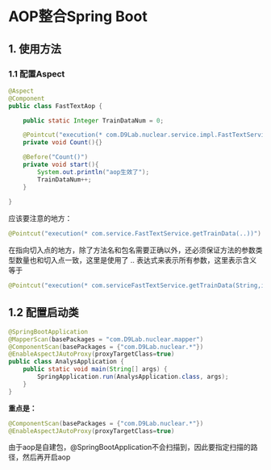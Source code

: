 # AOP整合Spring Boot

## 1. 使用方法

### 1.1 配置Aspect

```java
@Aspect
@Component
public class FastTextAop {

    public static Integer TrainDataNum = 0;

    @Pointcut("execution(* com.D9Lab.nuclear.service.impl.FastTextServiceImpl.getTrainData(..))")
    private void Count(){}

    @Before("Count()")
    private void start(){
        System.out.println("aop生效了");
        TrainDataNum++;
    }
    
}
```

应该要注意的地方：

```java
@Pointcut("execution(* com.service.FastTextService.getTrainData(..))")
```

在指向切入点的地方，除了方法名和包名需要正确以外，还必须保证方法的参数类型数量也和切入点一致，这里是使用了 .. 表达式来表示所有参数，这里表示含义等于

```java
@Pointcut("execution(* com.serviceFastTextService.getTrainData(String,int,Integer))")
```

## 1.2 配置启动类

```java
@SpringBootApplication
@MapperScan(basePackages = "com.D9Lab.nuclear.mapper")
@ComponentScan(basePackages = {"com.D9Lab.nuclear.*"})
@EnableAspectJAutoProxy(proxyTargetClass=true)
public class AnalysApplication {
    public static void main(String[] args) {
        SpringApplication.run(AnalysApplication.class, args);
    }
}
```

**重点是：**

```java
@ComponentScan(basePackages = {"com.D9Lab.nuclear.*"})
@EnableAspectJAutoProxy(proxyTargetClass=true)
```

由于aop是自建包，@SpringBootApplication不会扫描到，因此要指定扫描的路径，然后再开启aop